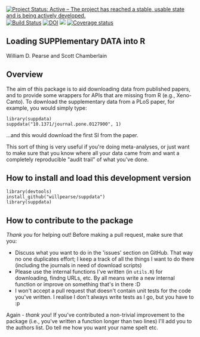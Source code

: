 [![Project Status: Active – The project has reached a stable, usable state and is being actively developed.](http://www.repostatus.org/badges/latest/active.svg)](http://www.repostatus.org/#active)
[![Build Status](https://api.travis-ci.org/willpearse/suppdata.svg)](https://travis-ci.org/willpearse/suppdata)
[![DOI](https://zenodo.org/badge/38581632.svg)](https://zenodo.org/badge/latestdoi/38581632)
[![](https://badges.ropensci.org/195_status.svg)](https://github.com/ropensci/onboarding/issues/195)
[![Coverage status](https://codecov.io/gh/willpearse/grabr/branch/master/graph/badge.svg)](https://codecov.io/github/willpearse/grabr?branch=master)
## Loading SUPPlementary DATA into R

William D. Pearse and Scott Chamberlain

## Overview 

The aim of this package is to aid downloading data from published
papers, and to provide some wrappers for APIs that are missing from R
(e.g., Xeno-Canto). To download the supplementary data from a PLoS
paper, for example, you would simply type:

```
library(suppdata)
suppdata("10.1371/journal.pone.0127900", 1)
```

...and this would download the first SI from the paper.

This sort of thing is very useful if you're doing meta-analyses, or
just want to make sure that you know where all your data came from and
want a completely reproducible "audit trail" of what you've done.

## How to install and load this development version

```
library(devtools)
install_github("willpearse/suppdata")
library(suppdata)
```

## How to contribute to the package

*Thank you* for helping out! Before making a pull request, make sure
 that you:
* Discuss what you want to do in the 'issues' section on GitHub. That
  way no one duplicates effort; I keep a track of all the things I
  want to do there (including the journals in need of download scripts)
* Please use the internal functions I've written (in ```utils.R```)
  for downloading, findng URLs, etc. By all means write a new internal
  function or improve on something that's in there :D
* I won't accept a pull request that doesn't contain unit tests for
  the code you've written. I realise I don't always write tests as I
  go, but you have to :p

Again - *thank you*! If you've contributed a non-trivial improvement
to the package (i.e., you've written a function longer than two lines)
I'll add you to the authors list. Do tell me how you want your name
spelt etc.
